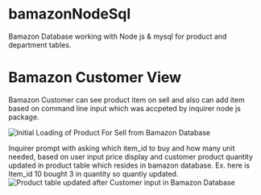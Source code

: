 # bamazonNodeSql
Bamazon Database working with Node js  &amp; mysql for product and department tables.

# Bamazon Customer View
Bamazon Customer can see product item on sell and also can add item based on command line input which was accpeted by 
inquirer node js package. 

![Initial Loading of Product For Sell from Bamazon Database](images/BamazonCustomerView.png)

Inquirer prompt with asking which item_id to buy and how many unit needed, based on user input price display and customer product quantity updated in product table which resides in bamazon database.
Ex. here is Item_id 10 bought 3 in quantity so quantiy updated.
![Product table updated after Customer input in Bamazon Database](images/BamazonCustomerView.png)


